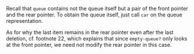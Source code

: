 Recall that `queue` contains not the queue itself but a pair of the front
pointer and the rear pointer. To obtain the queue itself, just call `car` on the
queue representation. 

As for why the last item remains in the rear pointer even after the last
deletion, cf. footnote 22, which explains that since `empty-queue?` only looks
at the front pointer, we need not modify the rear pointer in this case.
